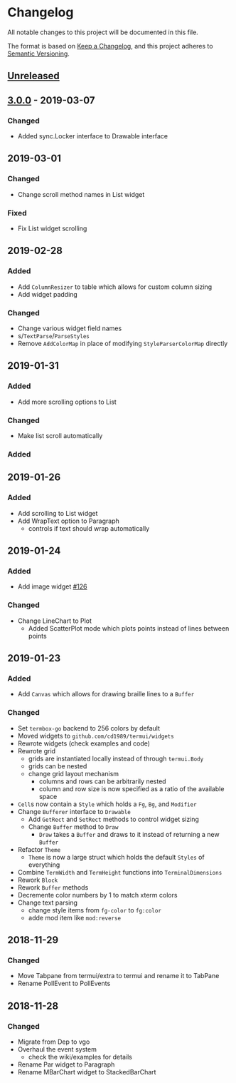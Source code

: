 # Changelog
All notable changes to this project will be documented in this file.

The format is based on [Keep a Changelog](https://keepachangelog.com/en/1.0.0/),
and this project adheres to [Semantic Versioning](https://semver.org/spec/v2.0.0.html).

## [Unreleased]

## [3.0.0] - 2019-03-07

### Changed

- Added sync.Locker interface to Drawable interface

## 2019-03-01

### Changed

- Change scroll method names in List widget

### Fixed

- Fix List widget scrolling

## 2019-02-28

### Added

- Add `ColumnResizer` to table which allows for custom column sizing
- Add widget padding

### Changed

- Change various widget field names
- s/`TextParse`/`ParseStyles`
- Remove `AddColorMap` in place of modifying `StyleParserColorMap` directly

## 2019-01-31

### Added

- Add more scrolling options to List

### Changed

- Make list scroll automatically

### Added

## 2019-01-26

### Added

- Add scrolling to List widget
- Add WrapText option to Paragraph
  - controls if text should wrap automatically

## 2019-01-24

### Added

- Add image widget [#126]

### Changed

- Change LineChart to Plot
  - Added ScatterPlot mode which plots points instead of lines between points

## 2019-01-23

### Added

- Add `Canvas` which allows for drawing braille lines to a `Buffer`

### Changed

- Set `termbox-go` backend to 256 colors by default
- Moved widgets to `github.com/cd1989/termui/widgets`
- Rewrote widgets (check examples and code)
- Rewrote grid
  - grids are instantiated locally instead of through `termui.Body`
  - grids can be nested
  - change grid layout mechanism
    - columns and rows can be arbitrarily nested
    - column and row size is now specified as a ratio of the available space
- `Cell`s now contain a `Style` which holds a `Fg`, `Bg`, and `Modifier`
- Change `Bufferer` interface to `Drawable`
  - Add `GetRect` and `SetRect` methods to control widget sizing
  - Change `Buffer` method to `Draw`
    - `Draw` takes a `Buffer` and draws to it instead of returning a new `Buffer`
- Refactor `Theme`
  - `Theme` is now a large struct which holds the default `Styles` of everything
- Combine `TermWidth` and `TermHeight` functions into `TerminalDimensions`
- Rework `Block`
- Rework `Buffer` methods
- Decremente color numbers by 1 to match xterm colors
- Change text parsing
  - change style items from `fg-color` to `fg:color`
  - adde mod item like `mod:reverse`

## 2018-11-29

### Changed

- Move Tabpane from termui/extra to termui and rename it to TabPane
- Rename PollEvent to PollEvents

## 2018-11-28

### Changed

- Migrate from Dep to vgo
- Overhaul the event system
  - check the wiki/examples for details
- Rename Par widget to Paragraph
- Rename MBarChart widget to StackedBarChart

[#126]: https://github.com/cd1989/termui/pull/126

[Unreleased]: https://github.com/cd1989/termui/compare/v3.0.0...HEAD
[3.0.0]: https://github.com/cd1989/termui/compare/v2.3.0...v3.0.0
